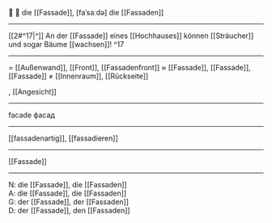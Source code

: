 🏢 🔴 die [[Fassade]], [faˈsaːdə]
die [[Fassaden]]

---
[[2#^17|^]] An der [[Fassade]] eines [[Hochhauses]] können [[Sträucher]] und sogar Bäume [[wachsen]]! ^17

---
= [[Außenwand]], [[Front]], [[Fassadenfront]]
≈ [[Fassade]], [[Fassade]], [[Fassade]]
≠ [[Innenraum]], [[Rückseite]]

, [[Angesicht]]

---
facade
фасад

---
[[fassadenartig]], [[fassadieren]]

---
[[Fassade]]


---
N: die [[Fassade]], die [[Fassaden]]  
A: die [[Fassade]], die [[Fassaden]]  
G: der [[Fassade]], der [[Fassaden]]  
D: der [[Fassade]], den [[Fassaden]]
